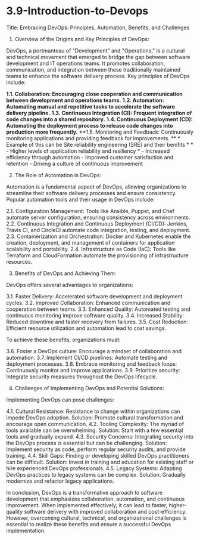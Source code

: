 # 3.9-Introduction-to-Devops

Title: Embracing DevOps: Principles, Automation, Benefits, and Challenges

1. Overview of the Origins and Key Principles of DevOps:

DevOps, a portmanteau of "Development" and "Operations," is a cultural and technical movement that emerged to bridge the gap between software development and IT operations teams. It promotes collaboration, communication, and integration between these traditionally maintained teams to enhance the software delivery process. Key principles of DevOps include:

**1.1. Collaboration: Encouraging close cooperation and communication between development and operations teams.**
**1.2. Automation: Automating manual and repetitive tasks to accelerate the software delivery pipeline.**
**1.3. Continuous Integration (CI): Frequent integration of code changes into a shared repository.**
**1.4. Continuous Deployment (CD): Automating the deployment process to release code changes into production more frequently.**
**1.5. Monitoring and Feedback: Continuously monitoring applications and providing feedback for improvements. **
     * Example of this can be Site reliability engineering (SRE) and their benifits *
                 * - Higher levels of application reliability and resiliency *
                 - Increased efficiency through automation
                 - Improved customer satisfaction and retention
                 - Driving a culture of continuous improvement

2. The Role of Automation in DevOps:

Automation is a fundamental aspect of DevOps, allowing organizations to streamline their software delivery processes and ensure consistency. Popular automation tools and their usage in DevOps include:

2.1. Configuration Management: Tools like Ansible, Puppet, and Chef automate server configuration, ensuring consistency across environments.
2.2. Continuous Integration and Continuous Deployment (CI/CD): Jenkins, Travis CI, and CircleCI automate code integration, testing, and deployment.
2.3. Containerization and Orchestration: Docker and Kubernetes enable the creation, deployment, and management of containers for application scalability and portability.
2.4. Infrastructure as Code (IaC): Tools like Terraform and CloudFormation automate the provisioning of infrastructure resources.

3. Benefits of DevOps and Achieving Them:

DevOps offers several advantages to organizations:

3.1. Faster Delivery: Accelerated software development and deployment cycles.
3.2. Improved Collaboration: Enhanced communication and cooperation between teams.
3.3. Enhanced Quality: Automated testing and continuous monitoring improve software quality.
3.4. Increased Stability: Reduced downtime and faster recovery from failures.
3.5. Cost Reduction: Efficient resource utilization and automation lead to cost savings.

To achieve these benefits, organizations must:

3.6. Foster a DevOps culture: Encourage a mindset of collaboration and automation.
3.7. Implement CI/CD pipelines: Automate testing and deployment processes.
3.8. Embrace monitoring and feedback loops: Continuously monitor and improve applications.
3.9. Prioritize security: Integrate security measures throughout the DevOps lifecycle.

4. Challenges of Implementing DevOps and Potential Solutions:

Implementing DevOps can pose challenges:

4.1. Cultural Resistance: Resistance to change within organizations can impede DevOps adoption. Solution: Promote cultural transformation and encourage open communication.
4.2. Tooling Complexity: The myriad of tools available can be overwhelming. Solution: Start with a few essential tools and gradually expand.
4.3. Security Concerns: Integrating security into the DevOps process is essential but can be challenging. Solution: Implement security as code, perform regular security audits, and provide training.
4.4. Skill Gaps: Finding or developing skilled DevOps practitioners can be difficult. Solution: Invest in training and education for existing staff or hire experienced DevOps professionals.
4.5. Legacy Systems: Adapting DevOps practices to legacy systems can be complex. Solution: Gradually modernize and refactor legacy applications.

In conclusion, DevOps is a transformative approach to software development that emphasizes collaboration, automation, and continuous improvement. When implemented effectively, it can lead to faster, higher-quality software delivery with improved collaboration and cost-efficiency. However, overcoming cultural, technical, and organizational challenges is essential to realize these benefits and ensure a successful DevOps implementation.
